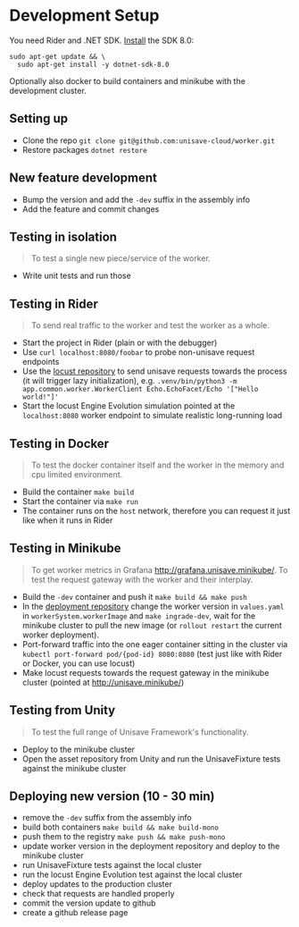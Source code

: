 # Development Setup

You need Rider and .NET SDK. [Install](https://learn.microsoft.com/en-us/dotnet/core/install/linux-ubuntu-install?tabs=dotnet8&pivots=os-linux-ubuntu-2204#install-the-sdk) the SDK 8.0:

```
sudo apt-get update && \
  sudo apt-get install -y dotnet-sdk-8.0
```

Optionally also docker to build containers and minikube with the development cluster.


## Setting up

- Clone the repo `git clone git@github.com:unisave-cloud/worker.git`
- Restore packages `dotnet restore`


## New feature development

- Bump the version and add the `-dev` suffix in the assembly info
- Add the feature and commit changes


## Testing in isolation

> To test a single new piece/service of the worker.

- Write unit tests and run those


## Testing in Rider

> To send real traffic to the worker and test the worker as a whole.

- Start the project in Rider (plain or with the debugger)
- Use `curl localhost:8080/foobar` to probe non-unisave request endpoints
- Use the [locust repository](https://github.com/unisave-cloud/locust) to send unisave requests towards the process (it will trigger lazy initialization), e.g. `.venv/bin/python3 -m app.common.worker.WorkerClient Echo.EchoFacet/Echo '["Hello world!"]'`
- Start the locust Engine Evolution simulation pointed at the `localhost:8080` worker endpoint to simulate realistic long-running load


## Testing in Docker

> To test the docker container itself and the worker in the memory and cpu limited environment.

- Build the container `make build`
- Start the container via `make run`
- The container runs on the `host` network, therefore you can request it just like when it runs in Rider


## Testing in Minikube

> To get worker metrics in Grafana http://grafana.unisave.minikube/.
> To test the request gateway with the worker and their interplay.

- Build the `-dev` container and push it `make build && make push`
- In the [deployment repository](https://github.com/unisave-cloud/deployment) change the worker version in `values.yaml` in `workerSystem.workerImage` and `make ingrade-dev`, wait for the minikube cluster to pull the new image (or `rollout restart` the current worker deployment).
- Port-forward traffic into the one eager container sitting in the cluster via `kubectl port-forward pod/{pod-id} 8080:8080` (test just like with Rider or Docker, you can use locust)
- Make locust requests towards the request gateway in the minikube cluster (pointed at http://unisave.minikube/)


## Testing from Unity

> To test the full range of Unisave Framework's functionality.

- Deploy to the minikube cluster
- Open the asset repository from Unity and run the UnisaveFixture tests against the minikube cluster


## Deploying new version (10 - 30 min)

- remove the `-dev` suffix from the assembly info
- build both containers `make build && make build-mono`
- push them to the registry `make push && make push-mono`
- update worker version in the deployment repository and deploy to the minikube cluster
- run UnisaveFixture tests against the local cluster
- run the locust Engine Evolution test against the local cluster
- deploy updates to the production cluster
- check that requests are handled properly
- commit the version update to github
- create a github release page
